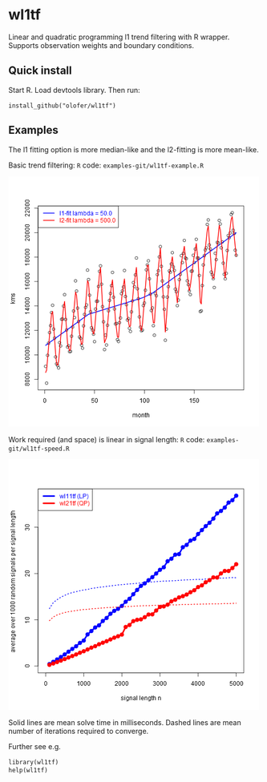 # wl1tf
Linear and quadratic programming l1 trend filtering with R wrapper.
Supports observation weights and boundary conditions.

## Quick install
Start R. Load devtools library. Then run:
```{r}
install_github("olofer/wl1tf")
```

## Examples
The l1 fitting option is more median-like and the l2-fitting is more mean-like.

Basic trend filtering: `R` code: `examples-git/wl1tf-example.R` 

![Basic trend filtering](/examples-git/example-1.png)

Work required (and space) is linear in signal length: `R` code: `examples-git/wl1tf-speed.R`

![Work required (and space) is linear in signal length](/examples-git/speed-1.png)

Solid lines are mean solve time in milliseconds. Dashed lines are mean number of iterations required to converge.

Further see e.g.
```{r}
library(wl1tf)
help(wl1tf)
```
